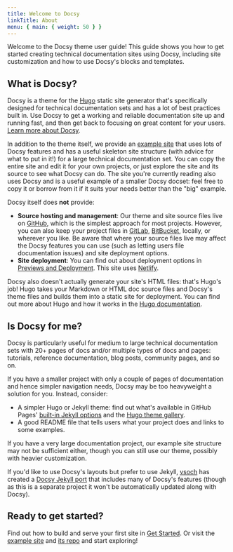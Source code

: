 ```yaml
---
title: Welcome to Docsy
linkTitle: About
menu: { main: { weight: 50 } }
---
```


Welcome to the Docsy theme user guide! This guide shows you how to get started
creating technical documentation sites using Docsy, including site customization
and how to use Docsy's blocks and templates.

## What is Docsy?

Docsy is a theme for the [Hugo](https://gohugo.io/) static site generator that's
specifically designed for technical documentation sets and has a lot of best
practices built in. Use Docsy to get a working and reliable documentation site
up and running fast, and then get back to focusing on great content for your
users. [Learn more about Docsy](/about).

In addition to the theme itself, we provide an
[example site](https://github.com/google/docsy-example) that uses lots of Docsy
features and has a useful skeleton site structure (with advice for what to put
in it!) for a large technical documentation set. You can copy the entire site
and edit it for your own projects, or just explore the site and its source to
see what Docsy can do. The site you're currently reading also uses Docsy and is
a useful example of a smaller Docsy docset: feel free to copy it or borrow from
it if it suits your needs better than the "big" example.

Docsy itself does **not** provide:

- **Source hosting and management**: Our theme and site source files live on
  [GitHub](https://github.com/), which is the simplest approach for most
  projects. However, you can also keep your project files in
  [GitLab](https://about.gitlab.com/),
  [BitBucket](https://bitbucket.org/product), locally, or wherever you like. Be
  aware that where your source files live may affect the Docsy features you can
  use (such as letting users file documentation issues) and site deployment
  options.
- **Site deployment**: You can find out about deployment options in
  [Previews and Deployment](/docs/deployment/). This site uses
  [Netlify](https://www.netlify.com/).

Docsy also doesn't actually generate your site's HTML files: that's Hugo's job!
Hugo takes your Markdown or HTML doc source files and Docsy's theme files and
builds them into a static site for deployment. You can find out more about Hugo
and how it works in the [Hugo documentation](https://gohugo.io/documentation/).

## Is Docsy for me?

Docsy is particularly useful for medium to large technical documentation sets
with 20+ pages of docs and/or multiple types of docs and pages: tutorials,
reference documentation, blog posts, community pages, and so on.

If you have a smaller project with only a couple of pages of documentation and
hence simpler navigation needs, Docsy may be too heavyweight a solution for you.
Instead, consider:

- A simpler Hugo or Jekyll theme: find out what's available in GitHub Pages'
  [built-in Jekyll options](https://pages.github.com/themes/) and the
  [Hugo theme gallery](https://themes.gohugo.io/).
- A good README file that tells users what your project does and links to some
  examples.

If you have a very large documentation project, our example site structure may
not be sufficient either, though you can still use our theme, possibly with
heavier customization.

If you'd like to use Docsy's layouts but prefer to use Jekyll,
[vsoch](https://github.com/vsoch) has created a
[Docsy Jekyll port](https://github.com/vsoch/docsy-jekyll) that includes many of
Docsy's features (though as this is a separate project it won't be automatically
updated along with Docsy).

## Ready to get started?

Find out how to build and serve your first site in
[Get Started](/docs/get-started/). Or visit the
[example site](https://example.docsy.dev) and
[its repo](https://github.com/google/docsy-example) and start exploring!
